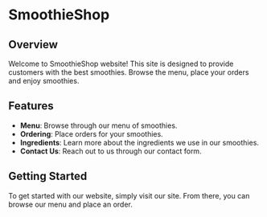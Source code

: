 # SmoothieShop

## Overview
Welcome to SmoothieShop website! 
This site is designed to provide customers with the best smoothies.
Browse the menu, place your orders and enjoy smoothies.

## Features
- **Menu**: Browse through our menu of smoothies.
- **Ordering**: Place orders for your smoothies.
- **Ingredients**: Learn more about the ingredients we use in our smoothies.
- **Contact Us**: Reach out to us through our contact form.

## Getting Started
To get started with our website, simply visit our site. From there, you can browse our menu and place an order.
